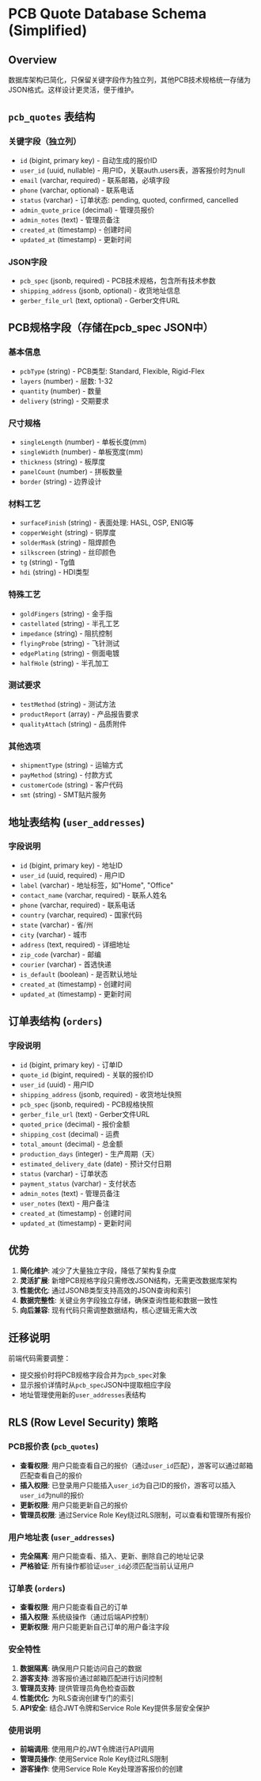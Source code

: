 # PCB Quote Database Schema (Simplified)

## Overview
数据库架构已简化，只保留关键字段作为独立列，其他PCB技术规格统一存储为JSON格式。这样设计更灵活，便于维护。

## `pcb_quotes` 表结构

### 关键字段（独立列）
- `id` (bigint, primary key) - 自动生成的报价ID
- `user_id` (uuid, nullable) - 用户ID，关联auth.users表，游客报价时为null
- `email` (varchar, required) - 联系邮箱，必填字段
- `phone` (varchar, optional) - 联系电话
- `status` (varchar) - 订单状态: pending, quoted, confirmed, cancelled
- `admin_quote_price` (decimal) - 管理员报价
- `admin_notes` (text) - 管理员备注
- `created_at` (timestamp) - 创建时间
- `updated_at` (timestamp) - 更新时间

### JSON字段
- `pcb_spec` (jsonb, required) - PCB技术规格，包含所有技术参数
- `shipping_address` (jsonb, optional) - 收货地址信息
- `gerber_file_url` (text, optional) - Gerber文件URL

## PCB规格字段（存储在pcb_spec JSON中）

### 基本信息
- `pcbType` (string) - PCB类型: Standard, Flexible, Rigid-Flex
- `layers` (number) - 层数: 1-32
- `quantity` (number) - 数量
- `delivery` (string) - 交期要求

### 尺寸规格
- `singleLength` (number) - 单板长度(mm)
- `singleWidth` (number) - 单板宽度(mm)
- `thickness` (string) - 板厚度
- `panelCount` (number) - 拼板数量
- `border` (string) - 边界设计

### 材料工艺
- `surfaceFinish` (string) - 表面处理: HASL, OSP, ENIG等
- `copperWeight` (string) - 铜厚度
- `solderMask` (string) - 阻焊颜色
- `silkscreen` (string) - 丝印颜色
- `tg` (string) - Tg值
- `hdi` (string) - HDI类型

### 特殊工艺
- `goldFingers` (string) - 金手指
- `castellated` (string) - 半孔工艺
- `impedance` (string) - 阻抗控制
- `flyingProbe` (string) - 飞针测试
- `edgePlating` (string) - 侧面电镀
- `halfHole` (string) - 半孔加工

### 测试要求
- `testMethod` (string) - 测试方法
- `productReport` (array) - 产品报告要求
- `qualityAttach` (string) - 品质附件

### 其他选项
- `shipmentType` (string) - 运输方式
- `payMethod` (string) - 付款方式
- `customerCode` (string) - 客户代码
- `smt` (string) - SMT贴片服务

## 地址表结构 (`user_addresses`)

### 字段说明
- `id` (bigint, primary key) - 地址ID
- `user_id` (uuid, required) - 用户ID
- `label` (varchar) - 地址标签，如"Home", "Office"
- `contact_name` (varchar, required) - 联系人姓名
- `phone` (varchar, required) - 联系电话
- `country` (varchar, required) - 国家代码
- `state` (varchar) - 省/州
- `city` (varchar) - 城市
- `address` (text, required) - 详细地址
- `zip_code` (varchar) - 邮编
- `courier` (varchar) - 首选快递
- `is_default` (boolean) - 是否默认地址
- `created_at` (timestamp) - 创建时间
- `updated_at` (timestamp) - 更新时间

## 订单表结构 (`orders`)

### 字段说明
- `id` (bigint, primary key) - 订单ID
- `quote_id` (bigint, required) - 关联的报价ID
- `user_id` (uuid) - 用户ID
- `shipping_address` (jsonb, required) - 收货地址快照
- `pcb_spec` (jsonb, required) - PCB规格快照
- `gerber_file_url` (text) - Gerber文件URL
- `quoted_price` (decimal) - 报价金额
- `shipping_cost` (decimal) - 运费
- `total_amount` (decimal) - 总金额
- `production_days` (integer) - 生产周期（天）
- `estimated_delivery_date` (date) - 预计交付日期
- `status` (varchar) - 订单状态
- `payment_status` (varchar) - 支付状态
- `admin_notes` (text) - 管理员备注
- `user_notes` (text) - 用户备注
- `created_at` (timestamp) - 创建时间
- `updated_at` (timestamp) - 更新时间

## 优势

1. **简化维护**: 减少了大量独立字段，降低了架构复杂度
2. **灵活扩展**: 新增PCB规格字段只需修改JSON结构，无需更改数据库架构
3. **性能优化**: 通过JSONB类型支持高效的JSON查询和索引
4. **数据完整性**: 关键业务字段独立存储，确保查询性能和数据一致性
5. **向后兼容**: 现有代码只需调整数据结构，核心逻辑无需大改

## 迁移说明

前端代码需要调整：
- 提交报价时将PCB规格字段合并为`pcb_spec`对象
- 显示报价详情时从`pcb_spec`JSON中提取相应字段
- 地址管理使用新的`user_addresses`表结构

## RLS (Row Level Security) 策略

### PCB报价表 (`pcb_quotes`)
- **查看权限**: 用户只能查看自己的报价（通过`user_id`匹配），游客可以通过邮箱匹配查看自己的报价
- **插入权限**: 已登录用户只能插入`user_id`为自己ID的报价，游客可以插入`user_id`为null的报价
- **更新权限**: 用户只能更新自己的报价
- **管理员权限**: 通过Service Role Key绕过RLS限制，可以查看和管理所有报价

### 用户地址表 (`user_addresses`)
- **完全隔离**: 用户只能查看、插入、更新、删除自己的地址记录
- **严格验证**: 所有操作都验证`user_id`必须匹配当前认证用户

### 订单表 (`orders`)
- **查看权限**: 用户只能查看自己的订单
- **插入权限**: 系统级操作（通过后端API控制）
- **更新权限**: 用户只能更新自己订单的用户备注字段

### 安全特性
1. **数据隔离**: 确保用户只能访问自己的数据
2. **游客支持**: 游客报价通过邮箱匹配进行访问控制
3. **管理员支持**: 提供管理员角色检查函数
4. **性能优化**: 为RLS查询创建专门的索引
5. **API安全**: 结合JWT令牌和Service Role Key提供多层安全保护

### 使用说明
- **前端调用**: 使用用户的JWT令牌进行API调用
- **管理员操作**: 使用Service Role Key绕过RLS限制
- **游客操作**: 使用Service Role Key处理游客报价的创建 